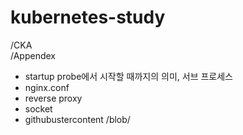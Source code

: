 # kubernetes-study

/CKA  
/Appendex 
  - startup probe에서 시작할 때까지의 의미, 서브 프로세스
  - nginx.conf
  - reverse proxy
  - socket
  - githubustercontent /blob/
